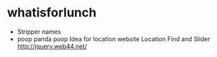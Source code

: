 whatisforlunch
==============

 * Stripper names
 * poop panda poop
 Idea for location website Location Find and Slider http://jquery.web44.net/